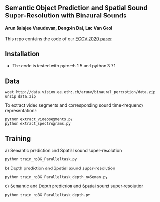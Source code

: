 ## Semantic Object Prediction and Spatial Sound Super-Resolution with Binaural Sounds
#### Arun Balajee Vasudevan, Dengxin Dai, Luc Van Gool

This repo contains the code of our [ECCV 2020 paper](https://arxiv.org/pdf/2003.04210.pdf)

## Installation 

* The code is tested with pytorch 1.5 and python 3.7.1

## Data

```
wget http://data.vision.ee.ethz.ch/arunv/binaural_perception/data.zip
unzip data.zip 
```
To extract video segments and corresponding sound time-frequency representations:
```
python extract_videosegments.py
python extract_spectrograms.py
```


## Training

a) Semantic prediction and Spatial sound super-resolution
```
python train_noBG_Paralleltask.py
```

b) Depth prediction and Spatial sound super-resolution
```
python train_noBG_Paralleltask_depth_noSeman.py
```

c) Semantic and Depth prediction and Spatial sound super-resolution
```
python train_noBG_Paralleltask_depth.py
```
